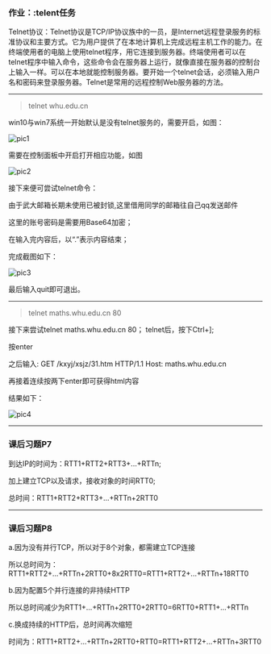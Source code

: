 ### 作业：:telent任务

Telnet协议：Telnet协议是TCP/IP协议族中的一员，是Internet远程登录服务的标准协议和主要方式。它为用户提供了在本地计算机上完成远程主机工作的能力。在终端使用者的电脑上使用telnet程序，用它连接到服务器。终端使用者可以在telnet程序中输入命令，这些命令会在服务器上运行，就像直接在服务器的控制台上输入一样。可以在本地就能控制服务器。要开始一个telnet会话，必须输入用户名和密码来登录服务器。Telnet是常用的远程控制Web服务器的方法。

---
>telnet whu.edu.cn

win10与win7系统一开始默认是没有telnet服务的，需要开启，如图：

![pic1](https://github.com/20192021855-DCAN/HOMEWORK-3/blob/master/2017302580059/pic1.png)

需要在控制面板中开启打开相应功能，如图

![pic2](https://github.com/20192021855-DCAN/HOMEWORK-3/blob/master/2017302580059/pic2.png)

接下来便可尝试telnet命令：

由于武大邮箱长期未使用已被封锁,这里借用同学的邮箱往自己qq发送邮件

这里的账号密码是需要用Base64加密；

在输入完内容后，以“.”表示内容结束；

完成截图如下：

![pic3](https://github.com/20192021855-DCAN/HOMEWORK-3/blob/master/2017302580059/pic3.png)

最后输入quit即可退出。

---
>telnet maths.whu.edu.cn 80

接下来尝试telnet maths.whu.edu.cn 80；
telnet后，按下Ctrl+];

按enter

之后输入:
GET /kxyj/xsjz/31.htm HTTP/1.1
Host: maths.whu.edu.cn

再接着连续按两下enter即可获得html内容

结果如下：

![pic4](https://github.com/20192021855-DCAN/HOMEWORK-3/blob/master/2017302580059/pic4.png)

---
### 课后习题P7

到达IP的时间为：RTT1+RTT2+RTT3+...+RTTn;

加上建立TCP以及请求，接收对象的时间RTT0;

总时间：RTT1+RTT2+RTT3+...+RTTn+2RTT0

---
### 课后习题P8

a.因为没有并行TCP，所以对于8个对象，都需建立TCP连接

所以总时间为：RTT1+RTT2+...+RTTn+2RTT0+8x2RTT0=RTT1+RTT2+...+RTTn+18RTT0

b.因为配置5个并行连接的非持续HTTP

所以总时间减少为RTT1+...+RTTn+2RTT0+2RTT0=6RTT0+RTT1+...+RTTn

c.换成持续的HTTP后，总时间再次缩短

时间为：RTT1+RTT2+...+RTTn+2RTT0+RTT0=RTT1+RTT2+...+RTTn+3RTT0
